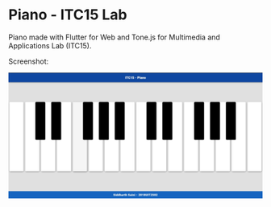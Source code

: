 # Piano - ITC15 Lab

Piano made with Flutter for Web and Tone.js for Multimedia and Applications Lab (ITC15).

Screenshot:

<p>
  <img src="https://raw.githubusercontent.com/siddharthsaini/piano/master/piano.jpg" alt="Piano">
</p>
